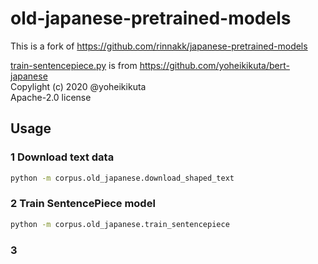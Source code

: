 
# old-japanese-pretrained-models 

This is a fork of https://github.com/rinnakk/japanese-pretrained-models

[train-sentencepiece.py](./src/old_japanese/train_sentencepiece.py) is from https://github.com/yoheikikuta/bert-japanese  
Copylight (c) 2020 @yoheikikuta  
Apache-2.0 license

## Usage

### 1 Download text data

```bash
python -m corpus.old_japanese.download_shaped_text
```

### 2 Train SentencePiece model

```bash
python -m corpus.old_japanese.train_sentencepiece
```

### 3 